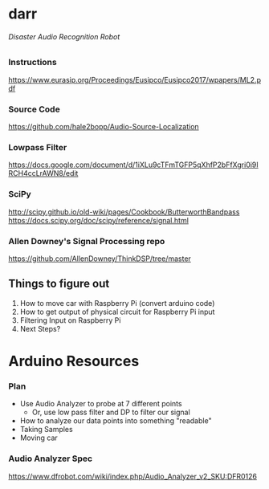 # darr
###### Disaster Audio Recognition Robot

### Instructions
https://www.eurasip.org/Proceedings/Eusipco/Eusipco2017/wpapers/ML2.pdf

### Source Code
https://github.com/hale2bopp/Audio-Source-Localization

### Lowpass Filter 
https://docs.google.com/document/d/1iXLu9cTFmTGFP5qXhfP2bFfXgri0i9IRCH4ccLrAWN8/edit

### SciPy
http://scipy.github.io/old-wiki/pages/Cookbook/ButterworthBandpass
https://docs.scipy.org/doc/scipy/reference/signal.html

### Allen Downey's Signal Processing repo
https://github.com/AllenDowney/ThinkDSP/tree/master

## Things to figure out
1. How to move car with Raspberry Pi (convert arduino code)
2. How to get output of physical circuit for Raspberry Pi input
3. Filtering Input on Raspberry Pi
4. Next Steps?



# Arduino Resources
### Plan 
- Use Audio Analyzer to probe at 7 different points
  - Or, use low pass filter and DP to filter our signal
- How to analyze our data points into something "readable"
- Taking Samples
- Moving car

### Audio Analyzer Spec
https://www.dfrobot.com/wiki/index.php/Audio_Analyzer_v2_SKU:DFR0126

### 
